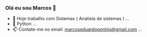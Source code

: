 ### Olá eu sou Marcos  👋
- 🔭 Hoje trabalho com Sistemas ( Analista de sistemas ) ...
- 🌱 Python ...
- 📫 Contate-me no email: marcoseduardogontijo@gmail.com ...

